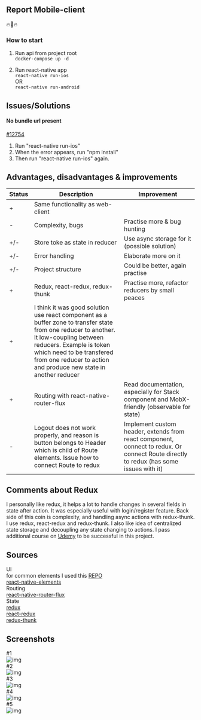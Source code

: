 ## Report Mobile-client 
:fire::triumph::fire:
### How to start  
1. Run api from project root  
`docker-compose up -d`

2. Run react-native app  
`react-native run-ios`  
OR  
`react-native run-android`
## Issues/Solutions
 
#### No bundle url present  
[#12754](https://github.com/facebook/react-native/issues/12754)
1. Run "react-native run-ios"  
2. When the error appears, run "npm install"  
3. Then run "react-native run-ios" again.  

## Advantages, disadvantages & improvements
| Status          | Description | Improvement
| ----- | ----- | ----- |
| +  |  Same functionality as web-client | |
| -  |  Complexity, bugs | Practise more & bug hunting|
| +/-  | Store toke as state in reducer | Use async storage for it (possible solution)|
| +/-  | Error handling |Elaborate more on it|
| +/-  |  Project structure | Could be better, again practise|
| +  |  Redux, react-redux, redux-thunk| Practise more, refactor reducers by small peaces |
| +  |  I think it was good solution use react component as a buffer zone to transfer state from one reducer to another. It low-coupling between reducers. Example is token which need to be transfered from one reducer to action and produce new state in another reducer |  |
| +  |  Routing with react-native-router-flux | Read documentation, especially for Stack component and MobX-friendly (observable for state) |
| -  |  Logout does not work properly, and reason is button belongs to Header which is child of Route elements. Issue how to connect Route to redux  | Implement custom header, extends from react component, connect to redux. Or connect Route directly to redux (has some issues with it) |

## Comments about Redux
I personally like redux, it helps a lot to handle changes in several fields in state after action. 
It was especially useful with login/register feature. Back side of this coin is complexity, and handling async actions with redux-thunk. 
I use redux, react-redux and redux-thunk. I also like idea of centralized state storage and decoupling any state changing to actions.
I pass additional course on [Udemy](https://www.udemy.com/the-complete-react-native-and-redux-course/learn/v4/content) to be successful in this project. 

## Sources  
UI  
for common elements I used this [REPO](https://github.com/StephenGrider/ReactNativeReduxCasts/tree/master/auth/src/components/common)   
[react-native-elements](https://github.com/react-native-training/react-native-elements)  
Routing  
[react-native-router-flux](https://github.com/aksonov/react-native-router-flux)  
State  
[redux](https://github.com/reactjs/redux)  
[react-redux](https://github.com/reactjs/react-redux)  
[redux-thunk](https://github.com/reactjs/react-redux)

## Screenshots
\#1  
![img](./screenshots/screen1.png)  
\#2     
![img](./screenshots/screen2.png)  
\#3  
![img](./screenshots/screen3.png)  
\#4  
![img](./screenshots/screen4.png)  
\#5  
![img](./screenshots/screen5.png) 